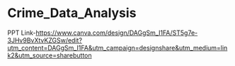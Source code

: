 # Crime_Data_Analysis

PPT Link-https://www.canva.com/design/DAGgSm_I1FA/ST5g7e-3JHv9BvXtvKZGSw/edit?utm_content=DAGgSm_I1FA&utm_campaign=designshare&utm_medium=link2&utm_source=sharebutton
